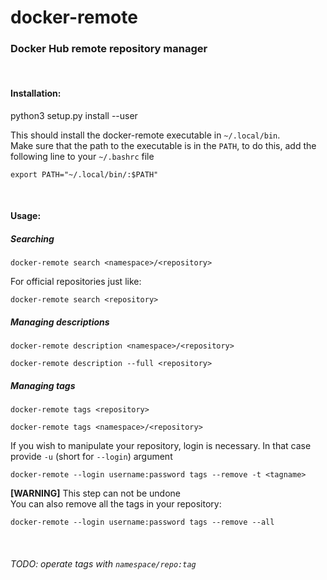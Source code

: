 # docker-remote

### Docker Hub remote repository manager

<br>

#### Installation:

python3 setup.py install --user

This should install the docker-remote executable in `~/.local/bin`. <br>
Make sure that the path to the executable is in the `PATH`, to do this,
add the following line to your `~/.bashrc` file

`export PATH="~/.local/bin/:$PATH"`

<br>

#### Usage:


##### Searching

`docker-remote search <namespace>/<repository>`

For official repositories just like:

`docker-remote search <repository>`


##### Managing descriptions

`docker-remote description <namespace>/<repository>`

`docker-remote description --full <repository>`

##### Managing tags

`docker-remote tags <repository>`

`docker-remote tags <namespace>/<repository>`

If you wish to manipulate your repository, login is necessary.
In that case provide `-u` (short for `--login`) argument

`docker-remote --login username:password tags --remove -t <tagname>`

**[WARNING]** This step can not be undone \
You can also remove all the tags in your repository:

`docker-remote --login username:password tags --remove --all`


<br>

###### TODO: operate tags with `namespace/repo:tag`

